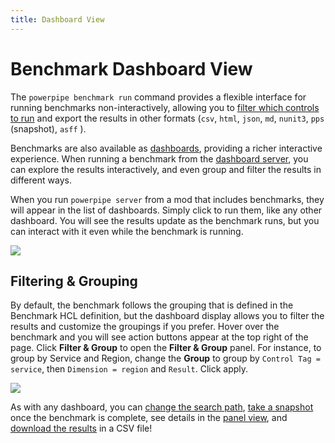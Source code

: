 ```yaml
---
title: Dashboard View
---
```



# Benchmark Dashboard View

The `powerpipe benchmark run` command provides a flexible interface for running benchmarks non-interactively, allowing you to [filter which controls to run](/docs/run/benchmark/filtering) and export the results in other formats (`csv`, `html`, `json`, `md`, `nunit3`, `pps` (snapshot), `asff`
).  

Benchmarks are also available as [dashboards](/docs/run/dashboard), providing a richer interactive experience.  When running a benchmark from the [dashboard server](/docs/run/server), you can explore the results interactively, and even group and filter the results in different ways.  

When you run `powerpipe server` from a mod that includes benchmarks, they will appear in the list of dashboards.  Simply click to run them, like any other dashboard.  You will see the results update as the benchmark runs, but you can interact with it even while the benchmark is running.

![](/learn/benchmark_dashboard.png)


## Filtering & Grouping
By default, the benchmark follows the grouping that is defined in the Benchmark HCL definition, but the dashboard display allows you to filter the results and customize the groupings if you prefer.  Hover over the benchmark and you will see action buttons appear at the top right of the page.  Click **Filter & Group** to open the **Filter & Group** panel.  For instance, to group by Service and Region, change the **Group** to group by `Control Tag = service`, then `Dimension = region` and `Result`.  Click apply.

![](/learn/benchmark_by_service_region.png)

As with any dashboard, you can [change the search path](/docs/run/dashboard/search-path), [take a snapshot](/docs/run/snapshots/interactive-snapshots) once the benchmark is complete, see details in the [panel view](/docs/run/dashboard#panel-view), and [download the results](/docs/run/dashboard/download) in a CSV file!

